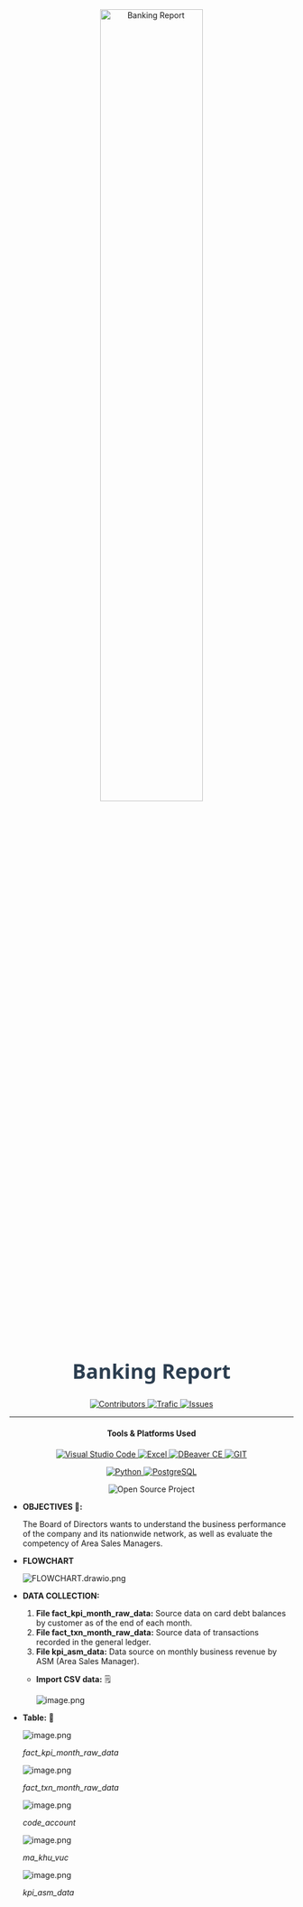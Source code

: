 <div align="center">
  <img src="https://github.com/Ngoc-Bich89/Bank-report/blob/main/nganhangdientu1_1671442163137.jpg" alt="Banking Report" width="60%" />
</div>

<h1 align="center" style="font-family: 'Segoe UI', Tahoma, Geneva, Verdana, sans-serif; font-size: 36px; color: #2C3E50;">
  Banking Report
</h1>

<p align="center">
  <a href="https://github.com/Ngoc-Bich89/Bank-report/graphs/contributors">
    <img src="https://img.shields.io/github/contributors/phucnguyen140502/Monthly-Business-Ranking-Report?style=for-the-badge&color=2ECC71&logo=github&logoColor=white" alt="Contributors">
  </a>
  <a href="https://github.com/Ngoc-Bich89/Bank-report/graphs/traffic">
    <img src="https://img.shields.io/github/forks/phucnguyen140502/Monthly-Business-Ranking-Report?style=for-the-badge&color=3498DB&logo=github&logoColor=white" alt="Trafic">
  </a>
  <a href="https://github.com/Ngoc-Bich89/Bank-report/issues">
    <img src="https://img.shields.io/github/issues/phucnguyen140502/Monthly-Business-Ranking-Report?style=for-the-badge&color=E74C3C&logo=github&logoColor=white" alt="Issues">
  </a>
</p>

---

<p align="center" style="margin: 20px 0;">
  <strong>Tools & Platforms Used</strong>
</p>

<p align="center">
  <a href="https://code.visualstudio.com/">
    <img src="https://img.shields.io/badge/Visual_Studio_Code-007ACC?style=for-the-badge&logo=visual-studio-code&logoColor=white" alt="Visual Studio Code">
  </a>
  <a href="https://www.microsoft.com/en-us/microsoft-365/excel">
    <img src="https://img.shields.io/badge/Excel-217346?style=for-the-badge&logo=microsoft-excel&logoColor=white" alt="Excel">
  </a>
  <a href="https://dbeaver.io/">
    <img src="https://img.shields.io/badge/DBeaver-5D6A7D?style=for-the-badge&logo=dbeaver&logoColor=white" alt="DBeaver CE">
  </a>
  <a href="https://github.com/">
    <img src="https://img.shields.io/badge/GIT-E44C30?style=for-the-badge&logo=git&logoColor=white" alt="GIT">
  </a>
</p>

<p align="center">
  <a href="https://github.com/search?q=Object+Oriented+Programming+language%3APython&type=repositories&l=Python&p=1">
    <img src="https://img.shields.io/badge/Python-306998?style=for-the-badge&logo=python&logoColor=white" alt="Python">
  </a>
  <a href="https://www.postgresql.org/">
    <img src="https://img.shields.io/badge/PostgreSQL-336791?style=for-the-badge&logo=postgresql&logoColor=white" alt="PostgreSQL">
  </a>
</p>

<p align="center">
  <img src="https://img.shields.io/static/v1?label=Project&message=Open%20Source&color=6AB04A&style=for-the-badge&logo=github&logoColor=white" alt="Open Source Project" />
</p>


- **OBJECTIVES 🎯:**
    
    The Board of Directors wants to understand the business performance of the company and its nationwide network, as well as evaluate the competency of Area Sales Managers.
    
- **FLOWCHART**
    
    ![FLOWCHART.drawio.png](https://prod-files-secure.s3.us-west-2.amazonaws.com/4e5fbaa9-a716-4033-a6af-79713808500e/51eba1f3-2950-4202-8e87-41699deff901/FLOWCHART.drawio.png)
    
- **DATA COLLECTION:**
    1. **File fact_kpi_month_raw_data:** Source data on card debt balances by customer as of the end of each month.
    2. **File fact_txn_month_raw_data:** Source data of transactions recorded in the general ledger.
    3. **File kpi_asm_data:** Data source on monthly business revenue by ASM (Area Sales Manager).
    
    - **Import CSV data:** 🗒️
        
        ![image.png](https://prod-files-secure.s3.us-west-2.amazonaws.com/4e5fbaa9-a716-4033-a6af-79713808500e/880c937a-42c4-48df-a8ce-a513faac485b/image.png)
        
    

- **Table:** 📔
    
    ![image.png](https://prod-files-secure.s3.us-west-2.amazonaws.com/4e5fbaa9-a716-4033-a6af-79713808500e/3c3f7ee2-ba40-49aa-8a11-7a4faea2329e/image.png)
    
    *fact_kpi_month_raw_data*
    
    ![image.png](https://prod-files-secure.s3.us-west-2.amazonaws.com/4e5fbaa9-a716-4033-a6af-79713808500e/6cd378af-0ca5-4580-9ba3-948191462ce0/image.png)
    
    *fact_txn_month_raw_data*
    
    ![image.png](https://prod-files-secure.s3.us-west-2.amazonaws.com/4e5fbaa9-a716-4033-a6af-79713808500e/bd6411be-6197-4a01-8142-29ec478d4667/image.png)
    
    *code_account*
    
    ![image.png](https://prod-files-secure.s3.us-west-2.amazonaws.com/4e5fbaa9-a716-4033-a6af-79713808500e/213d1fa0-0021-4133-9708-1030af188da4/image.png)
    
    *ma_khu_vuc*
    
    ![image.png](https://prod-files-secure.s3.us-west-2.amazonaws.com/4e5fbaa9-a716-4033-a6af-79713808500e/39540ace-e80b-4a21-8b4f-9432288ebe4b/image.png)
    
    *kpi_asm_data*
